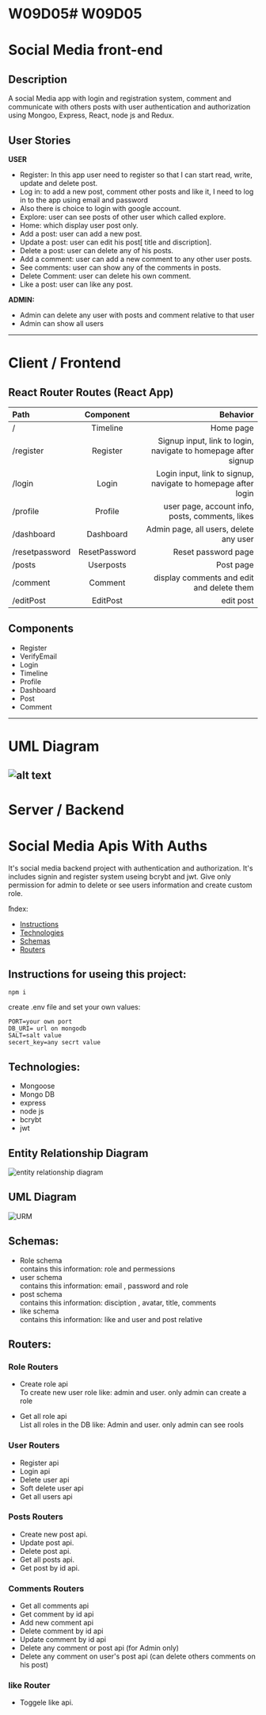 # W09D05# W09D05
# Social Media front-end

## Description
A social Media app with login and registration  system, comment and communicate with others posts with user authentication and authorization using Mongoo, Express, React, node js and Redux.

## User Stories

**USER**
- Register: In this app user need to register so that I can start read, write, update and delete post.
- Log in: to add a new post, comment other posts and like it, I need to log in to the app using email and password
- Also there is choice to login with google account.
-  Explore: user can see posts of other user which called explore.
- Home: which display user post only.
- Add a post: user can add a new post.
- Update a post: user can edit his post[ title and discription].
- Delete a post: user can delete any of his posts.
- Add a comment: user can add a new comment to any other user posts.
- See comments: user can show any of the comments in posts.
- Delete Comment: user can delete his own comment.
- Like a post: user can like any post.

**ADMIN:**
- Admin can delete any user with posts and comment relative to that user
- Admin can show all users

---

# Client / Frontend

## React Router Routes (React App)

| Path         |      Component      |                                                       Behavior |
| :----------- | :-----------------: | -------------------------------------------------------------: |
| /            |     Timeline        |                                                      Home page |
| /register    |     Register        | Signup input, link to login, navigate to homepage after signup |
| /login       |     Login           |  Login input, link to signup, navigate to homepage after login |
| /profile     |     Profile         |                user page, account info, posts, comments, likes |
| /dashboard   |     Dashboard       |                         Admin page, all users, delete any user |
|/resetpassword|     ResetPassword   |                                            Reset password page |
| /posts       |     Userposts       |                                                      Post page |
| /comment     |     Comment         |                       display comments and edit and delete them|
| /editPost    |     EditPost        |                                                       edit post|
## Components

- Register
- VerifyEmail
- Login
- Timeline
- Profile
- Dashboard
- Post
- Comment


---

# UML Diagram

## ![alt text]()

# Server / Backend
# Social Media Apis With Auths
It's social media backend project with authentication and authorization. It's includes signin and register system useing bcrybt and jwt. Give only permission for admin to delete or see users information and create custom role.

ّIndex:
* [Instructions](#Instructions)
* [Technologies](#technologies)
* [Schemas](#Schemas)
* [Routers](#Routers)

## Instructions for useing this project:
```
npm i  
 ```
create .env file and set your own values:
```
PORT=your own port
DB_URI= url on mongodb
SALT=salt value
secert_key=any secrt value
```

## Technologies:
* Mongoose
* Mongo DB
* express
* node js
* bcrybt
* jwt


## Entity Relationship Diagram
![entity relationship diagram](https://github.com/Suha-AlHumaid/W08D04/blob/main/img/digram.jpg)

## UML Diagram
![URM ](https://github.com/Suha-AlHumaid/W08D03/blob/main/img/uml.jpg)

## Schemas:
 * Role schema
    <br>  contains this information: role and permessions
 * user schema
   <br>  contains this information: email , password and role
 * post schema
    <br> contains this information: disciption , avatar, title, comments
* like schema
    <br> contains this information: like and user and post relative 

 ## Routers:
### Role Routers

 * Create role api
      <br> To create new user role like: admin and user.
      only admin can create a role
      
 * Get all role api
      <br> List all roles in the DB like: Admin and user.
      only admin can see rools

        
 ### User Routers
   * Register api
   * Login api
   * Delete user api
   * Soft delete user api
   * Get all users api

          
          
 ### Posts Routers 
   * Create new post api.
   * Update post api.
   * Delete post api.
   * Get all posts api.
   * Get post by id api.

 ### Comments Routers
   * Get all comments api
   * Get comment by id api
   * Add new comment api
   * Delete comment by id api 
   * Update comment by id api 
   * Delete any comment or post api  (for Admin only)
   * Delete any comment on user's post api (can delete others comments on his post)

          
          
 ### like Router 
   * Toggele like api.


